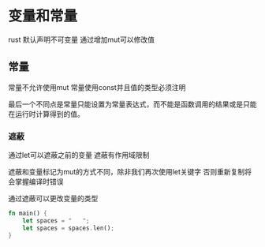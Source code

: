 # 变量和常量
rust 默认声明不可变量
通过增加mut可以修改值
## 常量
常量不允许使用mut 常量使用const并且值的类型必须注明

最后一个不同点是常量只能设置为常量表达式，而不能是函数调用的结果或是只能在运行时计算得到的值。
### 遮蔽
通过let可以遮蔽之前的变量 
遮蔽有作用域限制

遮蔽和变量标记为mut的方式不同，除非我们再次使用let关键字 否则重新复制将会掌握编译时错误

通过遮蔽可以更改变量的类型
```rust
fn main() {
    let spaces = "   ";
    let spaces = spaces.len();
}
```
